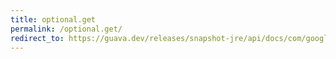 ```yaml
---
title: optional.get
permalink: /optional.get/
redirect_to: https://guava.dev/releases/snapshot-jre/api/docs/com/google/common/base/Optional.html#get--
---
```

